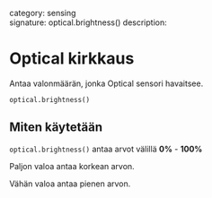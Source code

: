 category: sensing  
signature: optical.brightness()
description: 


# Optical kirkkaus

Antaa valonmäärän, jonka Optical sensori havaitsee.

```don
optical.brightness()
```

## Miten käytetään

`optical.brightness()` antaa arvot välillä **0%** - **100%**

Paljon valoa antaa korkean arvon.

Vähän valoa antaa pienen arvon.


<advanced>
</advanced>